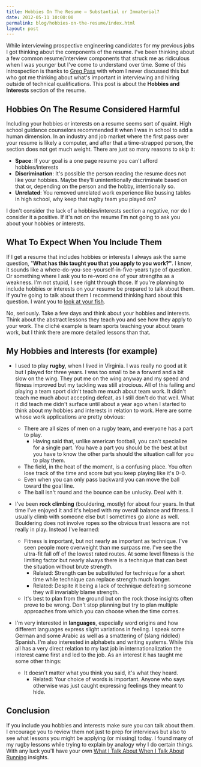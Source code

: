 ```yaml
---
title: Hobbies On The Resume – Substantial or Immaterial?
date: 2012-05-11 10:00:00
permalink: blog/hobbies-on-the-resume/index.html
layout: post
---
```


While interviewing prospective engineering candidates for my previous jobs I got thinking about the components of the resume. I've been thinking about a few common resume/interview components that struck me as ridiculous when I was younger but I've come to understand over time. Some of this introspection is thanks to [Greg Pass](http://twitter.com/gregpass) with whom I never discussed this but who got me thinking about what's important in interviewing and hiring outside of technical qualifications. This post is about the **Hobbies and Interests** section of the resume.

## Hobbies On The Resume Considered Harmful

Including your hobbies or interests on a resume seems sort of quaint. High school guidance counselors recommended it when I was in school to add a human dimension. In an industry and job market where the first pass over your resume is likely a computer, and after that a time-strapped person, the section does not get much weight. There are just so many reasons to skip it:

* **Space**: If your goal is a one page resume you can't afford hobbies/interests
* **Discrimination**: It's possible the person reading the resume does not like your hobbies. Maybe they'll unintentionally discriminate based on that or, depending on the person and the hobby, intentionally so.
* **Unrelated**: You removed unrelated work experience like bussing tables in high school, why keep that rugby team you played on?

I don't consider the lack of a hobbies/interests section a negative, nor do I consider it a positive. If it's not on the resume I'm not going to ask you about your hobbies or interests.

## What To Expect When You Include Them

If I get a resume that includes hobbies or interests I always ask the same question, "**What has this taught you that you apply to you work?"**. I know, it sounds like a where-do-you-see-yourself-in-five-years type of question. Or something where I ask you to re-word one of your strengths as a weakness. I'm not stupid, I see right through those. If you're planning to include hobbies or interests on your resume be prepared to talk about them. If you're going to talk about them I recommend thinking hard about this question. I want you to [look at your fish](http://grammar.about.com/od/classicessays/a/Look-At-Your-Fish-By-Samuel-H-Scudder.htm).

No, seriously. Take a few days and think about your hobbies and interests. Think about the abstract lessons they teach you and see how they apply to your work. The cliché example is team sports teaching your about team work, but I think there are more detailed lessons than that.

## My Hobbies and Interests (for example)

* I used to play **rugby**, when I lived in Virginia. I was really no good at it but I played for three years. I was too small to be a forward and a bit slow on the wing. They put me on the wing anyway and my speed and fitness improved but my tackling was still atrocious. All of this failing and playing a team sport didn't teach me much about team work. It didn't teach me much about accepting defeat, as I still don't do that well. What it did teach me didn't surface until about a year ago when I started to think about my hobbies and interests in relation to work. Here are some whose work applications are pretty obvious:

  * There are all sizes of men on a rugby team, and everyone has a part to play.
    * Having said that, unlike american football, you can't specialize for a single part. You have a part you should be the best at but you have to know the other parts should the situation call for you to play them.
  * The field, in the heat of the moment, is a confusing place. You often lose track of the time and score but you keep playing like it's 0-0.
  * Even when you can only pass backward you can move the ball toward the goal line.
  * The ball isn't round and the bounce can be unlucky. Deal with it.

* I've been **rock climbing** (bouldering, mostly) for about four years. In that time I've enjoyed it and it's helped with my overall balance and fitness. I usually climb with someone else but I sometimes go alone as well. Bouldering does not involve ropes so the obvious trust lessons are not really in play. Instead I've learned:

  * Fitness is important, but not nearly as important as technique. I've seen people more overweight than me surpass me. I've see the ultra-fit fall off of the lowest rated routes. At some level fitness is the limiting factor but nearly always there is a technique that can best the situation without brute strength.
    * Related: Strength can be substituted for technique for a short time while technique can replace strength much longer.
    * Related: Despite it being a lack of technique defeating someone they will invariably blame strength.
  * It's best to plan from the ground but on the rock those insights often prove to be wrong. Don't stop planning but try to plan multiple approaches from which you can choose when the time comes.

* I'm very interested in **languages**, especially word origins and how different languages express slight variations in feeling. I speak some German and some Arabic as well as a smattering of (slang riddled) Spanish. I'm also interested in alphabets and writing systems. While this all has a very direct relation to my last job in internationalization the interest came first and led to the job. As an interest it has taught me some other things:

  * It doesn't matter what you think you said, it's what they heard.
    * Related: Your choice of words is important. Anyone who says otherwise was just caught expressing feelings they meant to hide.

## Conclusion

If you include you hobbies and interests make sure you can talk about them. I encourage you to review them not just to prep for interviews but also to see what lessons you might be applying (or missing) today. I found many of my rugby lessons while trying to explain by analogy why I do certain things. With any luck you'll have your own [What I Talk About When I Talk About Running](http://www.amazon.com/What-Talk-About-When-Running/dp/0307269191) insights.
